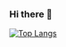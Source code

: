 ### Hi there 👋

[![Top Langs](https://github-readme-stats.vercel.app/api/top-langs/?username=jamespltan)](https://github.com/anuraghazra/github-readme-stats)

<!--
**jamespltan/jamespltan** is a ✨ _special_ ✨ repository because its `README.md` (this file) appears on your GitHub profile.

Here are some ideas to get you started:

- 🔭 I’m currently working on ...
- 🌱 I’m currently learning ...
- 👯 I’m looking to collaborate on ...
- 🤔 I’m looking for help with ...
- 💬 Ask me about ...
- 📫 How to reach me: ...
- 😄 Pronouns: ...
- ⚡ Fun fact: ...
-->
